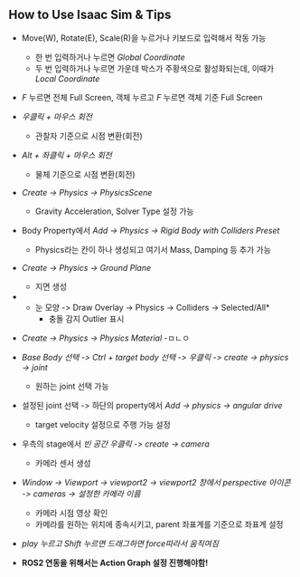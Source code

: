 ## How to Use Isaac Sim & Tips

- Move(W), Rotate(E), Scale(R)을 누르거나 키보드로 입력해서 작동 가능
    - 한 번 입력하거나 누르면 *Global Coordinate*
    - 두 번 입력하거나 누르면 가운데 박스가 주황색으로 활성화되는데, 이때가 *Local Coordinate*

- *F* 누르면 전체 Full Screen, 객체 누르고 *F* 누르면 객체 기준 Full Screen

- *우클릭 + 마우스 회전*
    - 관찰자 기준으로 시점 변환(회전)

- *Alt + 좌클릭 + 마우스 회전*
    - 물체 기준으로 시점 변환(회전)

- *Create -> Physics -> PhysicsScene*
    - Gravity Acceleration, Solver Type 설정 가능

- Body Property에서 *Add -> Physics -> Rigid Body with Colliders Preset*
    - Physics라는 칸이 하나 생성되고 여기서 Mass, Damping 등 추가 가능

- *Create -> Physics -> Ground Plane*
    - 지면 생성

- * 눈 모양 -> Draw Overlay -> Physics -> Colliders -> Selected/All*
    - 충돌 감지 Outlier 표시

- *Create -> Physics -> Physics Material*
    -ㅁㄴㅇ

- *Base Body 선택 -> Ctrl + target body 선택 -> 우클릭 -> create -> physics -> joint*
    - 원하는 joint 선택 가능

- 설정된 joint 선택 -> 하단의 property에서 *Add -> physics -> angular drive*
    - target velocity 설정으로 주행 가능 설정

- 우측의 stage에서 *빈 공간 우클릭 -> create -> camera*
    - 카메라 센서 생성

- *Window -> Viewport -> viewport2 -> viewport2 창에서 perspective 아이콘 -> cameras -> 설정한 카메라 이름*
    - 카메라 시점 영상 확인
    - 카메라를 원하는 위치에 종속시키고, parent 좌표계를 기준으로 좌표계 설정

- *play 누르고 Shift 누르면 드래그하면 force따라서 움직여짐*

- **ROS2 연동을 위해서는 Action Graph 설정 진행해야함!**